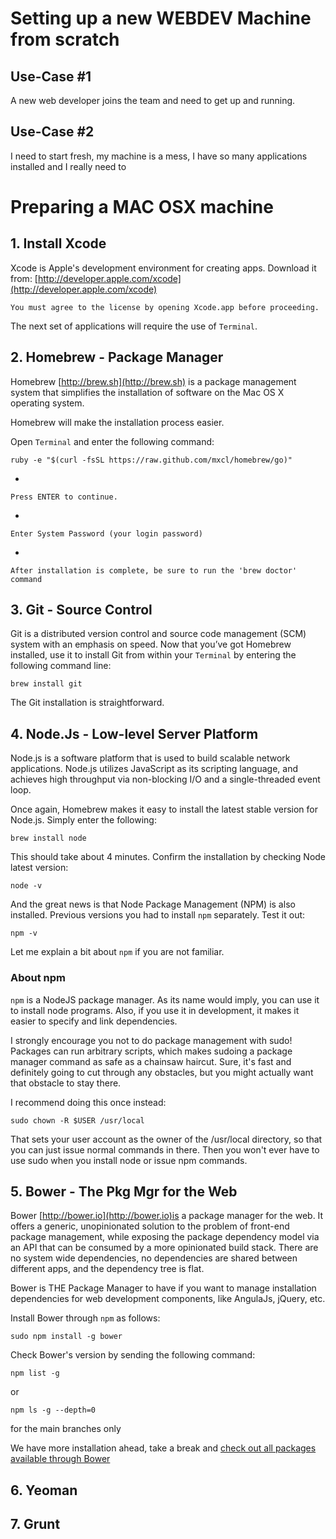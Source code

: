 # Setting up a new WEBDEV Machine from scratch


## Use-Case #1
A new web developer joins the team and need to get up and running.

## Use-Case #2
I need to start fresh, my machine is a mess, I have so many applications installed and I really need to 




# Preparing a MAC OSX machine


## 1. Install Xcode

Xcode is Apple's development environment for creating apps. Download it from:
[http://developer.apple.com/xcode](http://developer.apple.com/xcode)

	You must agree to the license by opening Xcode.app before proceeding.

The next set of applications will require the use of `Terminal`. 

## 2. Homebrew - Package Manager

Homebrew [http://brew.sh](http://brew.sh) is a package management system that simplifies the installation of software on the Mac OS X operating system.  

Homebrew will make the installation process easier. 

Open `Terminal` and enter the following command:

	ruby -e "$(curl -fsSL https://raw.github.com/mxcl/homebrew/go)" 

-

	Press ENTER to continue.

-

	Enter System Password (your login password) 
-

	After installation is complete, be sure to run the 'brew doctor' command
	

## 3. Git - Source Control

Git is a distributed version control and source code management (SCM) system with an emphasis on speed. Now that you’ve got Homebrew installed, use it to install Git from within your `Terminal` by entering the following command line:

	brew install git

The Git installation is straightforward. 

## 4. Node.Js - Low-level Server Platform

Node.js is a software platform that is used to build scalable network applications. Node.js utilizes JavaScript as its scripting language, and achieves high throughput via non-blocking I/O and a single-threaded event loop.

Once again, Homebrew makes it easy to install the latest stable version for Node.js. Simply enter the following:

	brew install node

This should take about 4 minutes. Confirm the installation by checking Node latest version:

	node -v

And the great news is that Node Package Management (NPM) is also installed. Previous versions you had to install `npm` separately. Test it out:

	npm -v

Let me explain a bit about `npm` if you are not familiar.

### About npm

`npm` is a NodeJS package manager. As its name would imply, you can use it to install node programs. Also, if you use it in development, it makes it easier to specify and link dependencies.

I strongly encourage you not to do package management with sudo! Packages can run arbitrary scripts, which makes sudoing a package manager command as safe as a chainsaw haircut. Sure, it's fast and definitely going to cut through any obstacles, but you might actually want that obstacle to stay there.

I recommend doing this once instead:

	sudo chown -R $USER /usr/local

That sets your user account as the owner of the /usr/local directory, so that you can just issue normal commands in there. Then you won't ever have to use sudo when you install node or issue npm commands.


## 5. Bower - The Pkg Mgr for the Web

Bower [http://bower.io](http://bower.io)is a package manager for the web. It offers a generic, unopinionated solution to the problem of front-end package management, while exposing the package dependency model via an API that can be consumed by a more opinionated build stack. There are no system wide dependencies, no dependencies are shared between different apps, and the dependency tree is flat.

Bower is THE Package Manager to have if you want to manage installation dependencies for web development components, like AngulaJs, jQuery, etc.

Install Bower through `npm` as follows:

	sudo npm install -g bower

Check Bower's version by sending the following command:

	npm list -g

or 

	npm ls -g --depth=0

for the main branches only


We have more installation ahead, take a break and [check out all packages available through Bower](http://sindresorhus.com/bower-components/) 

## 6. Yeoman

## 7. Grunt


